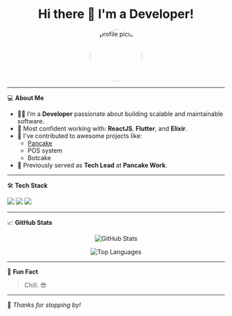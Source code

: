 <h1 align="center">Hi there 👋 I'm a Developer!</h1>

<p align="center">
  <img src="https://content.pancake.vn/2-25/s100x100/2025/7/9/192c9eb6dd356357817633e411b836f91b023f6e.jpg" alt="profile picture" width="120" style="border-radius: 50%" />
</p>

---

💻 **About Me**

- 👨‍💻 I’m a **Developer** passionate about building scalable and maintainable software.
- 🔧 Most confident working with: **ReactJS**, **Flutter**, and **Elixir**.
- 🚀 I've contributed to awesome projects like:
  - [Pancake](https://pancake.vn)
  - POS system
  - Botcake
- 🌟 Previously served as **Tech Lead** at **Pancake Work**.

---

🛠️ **Tech Stack**

<p align="left">
  <img src="https://img.shields.io/badge/ReactJS-61DAFB?style=for-the-badge&logo=react&logoColor=000" />
  <img src="https://img.shields.io/badge/Flutter-02569B?style=for-the-badge&logo=flutter&logoColor=white" />
  <img src="https://img.shields.io/badge/Elixir-4B275F?style=for-the-badge&logo=elixir&logoColor=white" />
</p>

---

📈 **GitHub Stats**

<p align="center">
  <img src="https://github-readme-stats.vercel.app/api?username=linhmanh92&show_icons=true&theme=tokyonight" alt="GitHub Stats" />
</p>

<p align="center">
  <img src="https://github-readme-stats.vercel.app/api/top-langs/?username=linhmanh92&layout=compact&theme=tokyonight" alt="Top Languages" />
</p>

---

🎯 **Fun Fact**

> Chill. 😎

---

📌 *Thanks for stopping by!*
